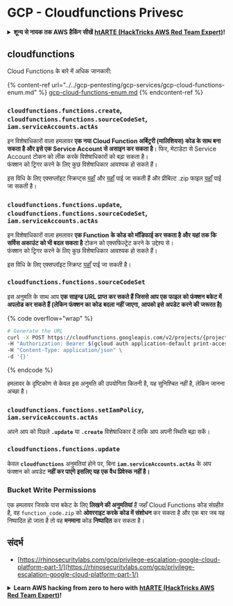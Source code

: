 # GCP - Cloudfunctions Privesc

<details>

<summary><strong>शून्य से नायक तक AWS हैकिंग सीखें</strong> <a href="https://training.hacktricks.xyz/courses/arte"><strong>htARTE (HackTricks AWS Red Team Expert)</strong></a><strong>!</strong></summary>

HackTricks का समर्थन करने के अन्य तरीके:

* यदि आप चाहते हैं कि आपकी **कंपनी का विज्ञापन HackTricks में दिखाई दे** या **HackTricks को PDF में डाउनलोड करें**, तो [**सब्सक्रिप्शन प्लान्स**](https://github.com/sponsors/carlospolop) देखें!
* [**आधिकारिक PEASS & HackTricks स्वैग**](https://peass.creator-spring.com) प्राप्त करें
* [**The PEASS Family**](https://opensea.io/collection/the-peass-family) की खोज करें, हमारा विशेष [**NFTs**](https://opensea.io/collection/the-peass-family) संग्रह
* 💬 [**Discord group**](https://discord.gg/hRep4RUj7f) में **शामिल हों** या [**telegram group**](https://t.me/peass) में या **Twitter** पर 🐦 [**@carlospolopm**](https://twitter.com/carlospolopm) को **फॉलो करें**.
* **HackTricks** के [**github repos**](https://github.com/carlospolop/hacktricks) और [**HackTricks Cloud**](https://github.com/carlospolop/hacktricks-cloud) में PRs सबमिट करके अपनी हैकिंग ट्रिक्स साझा करें.

</details>

## cloudfunctions

Cloud Functions के बारे में अधिक जानकारी:

{% content-ref url="../../gcp-pentesting/gcp-services/gcp-cloud-functions-enum.md" %}
[gcp-cloud-functions-enum.md](../../gcp-pentesting/gcp-services/gcp-cloud-functions-enum.md)
{% endcontent-ref %}

### `cloudfunctions.functions.create`, `cloudfunctions.functions.sourceCodeSet`, `iam.serviceAccounts.actAs`

इन विशेषाधिकारों वाला हमलावर **एक नया Cloud Function अर्बिट्ररी (मालिशियस) कोड के साथ बना सकता है और इसे एक Service Account से असाइन कर सकता है**। फिर, मेटाडेटा से Service Account टोकन को लीक करके विशेषाधिकारों को बढ़ा सकता है।\
फंक्शन को ट्रिगर करने के लिए कुछ विशेषाधिकार आवश्यक हो सकते हैं।

इस विधि के लिए एक्सप्लॉइट स्क्रिप्ट्स [यहाँ](https://github.com/RhinoSecurityLabs/GCP-IAM-Privilege-Escalation/blob/master/ExploitScripts/cloudfunctions.functions.create-call.py) और [यहाँ](https://github.com/RhinoSecurityLabs/GCP-IAM-Privilege-Escalation/blob/master/ExploitScripts/cloudfunctions.functions.create-setIamPolicy.py) पाई जा सकती हैं और प्रीबिल्ट .zip फाइल [यहाँ](https://github.com/RhinoSecurityLabs/GCP-IAM-Privilege-Escalation/tree/master/ExploitScripts/CloudFunctions) पाई जा सकती है।

### `cloudfunctions.functions.update`, `cloudfunctions.functions.sourceCodeSet`, `iam.serviceAccounts.actAs`

इन विशेषाधिकारों वाला हमलावर **एक Function के कोड को मॉडिफाई कर सकता है और यहां तक कि सर्विस अकाउंट को भी बदल सकता है** टोकन को एक्सफिल्ट्रेट करने के उद्देश्य से।\
फंक्शन को ट्रिगर करने के लिए कुछ विशेषाधिकार आवश्यक हो सकते हैं।

इस विधि के लिए एक्सप्लॉइट स्क्रिप्ट [यहाँ](https://github.com/RhinoSecurityLabs/GCP-IAM-Privilege-Escalation/blob/master/ExploitScripts/cloudfunctions.functions.update.py) पाई जा सकती है।

### `cloudfunctions.functions.sourceCodeSet`

इस अनुमति के साथ आप **एक साइन्ड URL प्राप्त कर सकते हैं जिससे आप एक फाइल को फंक्शन बकेट में अपलोड कर सकते हैं (लेकिन फंक्शन का कोड बदला नहीं जाएगा, आपको इसे अपडेट करने की जरूरत है)**

{% code overflow="wrap" %}
```bash
# Generate the URL
curl -X POST https://cloudfunctions.googleapis.com/v2/projects/{project-id}/locations/{location}/functions:generateUploadUrl \
-H "Authorization: Bearer $(gcloud auth application-default print-access-token)" \
-H "Content-Type: application/json" \
-d '{}'
```
{% endcode %}

हमलावर के दृष्टिकोण से केवल इस अनुमति की उपयोगिता कितनी है, यह सुनिश्चित नहीं है, लेकिन जानना अच्छा है।

### `cloudfunctions.functions.setIamPolicy`, `iam.serviceAccounts.actAs`

अपने आप को पिछले **`.update`** या **`.create`** विशेषाधिकार दें ताकि आप अपनी स्थिति बढ़ा सकें।

### `cloudfunctions.functions.update`

केवल **`cloudfunctions`** अनुमतियां होने पर, बिना **`iam.serviceAccounts.actAs`** के आप फंक्शन को अपडेट **नहीं कर पाएंगे इसलिए यह एक वैध प्रिवेस्क नहीं है।**

### Bucket Write Permissions

एक हमलावर जिसके पास बकेट के लिए **लिखने की अनुमतियां** हैं जहाँ Cloud Functions कोड संग्रहीत है, वह `function_code.zip` को **ओवरराइट करके कोड में संशोधन** कर सकता है और एक बार जब यह निष्पादित हो जाता है तो वह **मनमाना** कोड **निष्पादित** कर सकता है।

## संदर्भ

* [https://rhinosecuritylabs.com/gcp/privilege-escalation-google-cloud-platform-part-1/](https://rhinosecuritylabs.com/gcp/privilege-escalation-google-cloud-platform-part-1/)

<details>

<summary><strong>Learn AWS hacking from zero to hero with</strong> <a href="https://training.hacktricks.xyz/courses/arte"><strong>htARTE (HackTricks AWS Red Team Expert)</strong></a><strong>!</strong></summary>

HackTricks का समर्थन करने के अन्य तरीके:

* यदि आप चाहते हैं कि आपकी **कंपनी का विज्ञापन HackTricks में दिखाई दे** या **HackTricks को PDF में डाउनलोड करें** तो [**सदस्यता योजनाएं**](https://github.com/sponsors/carlospolop) देखें!
* [**आधिकारिक PEASS & HackTricks स्वैग**](https://peass.creator-spring.com) प्राप्त करें
* [**The PEASS Family**](https://opensea.io/collection/the-peass-family) की खोज करें, हमारा विशेष [**NFTs**](https://opensea.io/collection/the-peass-family) संग्रह
* 💬 [**Discord group**](https://discord.gg/hRep4RUj7f) में **शामिल हों** या [**telegram group**](https://t.me/peass) में या **Twitter** पर मुझे 🐦 [**@carlospolopm**](https://twitter.com/carlospolopm) **का अनुसरण करें।**
* **HackTricks** के [**github repos**](https://github.com/carlospolop/hacktricks) और [**HackTricks Cloud**](https://github.com/carlospolop/hacktricks-cloud) में PRs सबमिट करके अपनी हैकिंग ट्रिक्स साझा करें।

</details>
